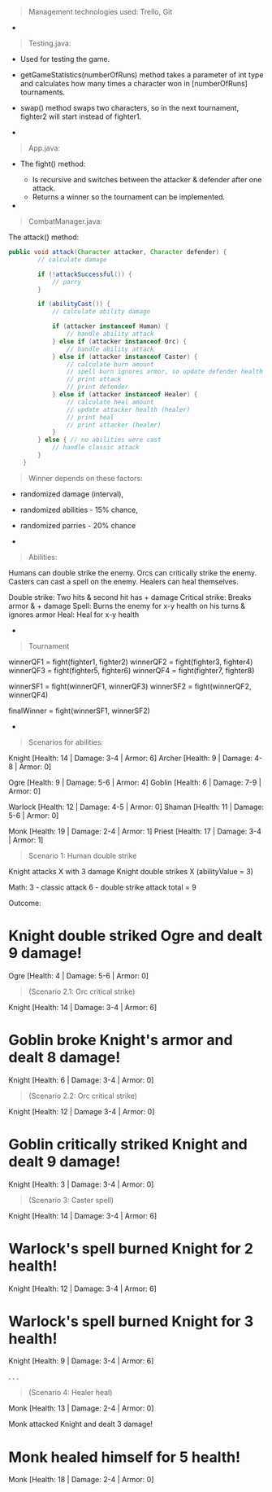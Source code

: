 > Management technologies used: Trello, Git

-

> Testing.java:

- Used for testing the game.
- getGameStatistics(numberOfRuns) method takes a parameter of int type and calculates how many times a character won in [numberOfRuns] tournaments.
- swap() method swaps two characters, so in the next tournament, fighter2 will start instead of fighter1.

-

> App.java:

- The fight() method:

  - Is recursive and switches between the attacker & defender after one attack.
  - Returns a winner so the tournament can be implemented.

-

> CombatManager.java:

The attack() method:

```Java
public void attack(Character attacker, Character defender) {
        // calculate damage

        if (!attackSuccessful()) {
            // parry
        }

        if (abilityCast()) {
            // calculate ability damage

            if (attacker instanceof Human) {
                // handle ability attack
            } else if (attacker instanceof Orc) {
                // handle ability attack
            } else if (attacker instanceof Caster) {
                // calculate burn amount
                // spell burn ignores armor, so update defender health only
                // print attack
                // print defender
            } else if (attacker instanceof Healer) {
                // calculate heal amount
                // update attacker health (healer)
                // print heal
                // print attacker (healer)
            }
        } else { // no abilities were cast
            // handle classic attack
        }
    }
```

> Winner depends on these factors:

- randomized damage (interval),
- randomized abilities - 15% chance,
- randomized parries - 20% chance

-

> Abilities:

Humans can double strike the enemy.
Orcs can critically strike the enemy.
Casters can cast a spell on the enemy.
Healers can heal themselves.

Double strike: Two hits & second hit has + damage
Critical strike: Breaks armor & + damage
Spell: Burns the enemy for x-y health on his turns & ignores armor
Heal: Heal for x-y health

-

> Tournament

winnerQF1 = fight(fighter1, fighter2)
winnerQF2 = fight(fighter3, fighter4)
winnerQF3 = fight(fighter5, fighter6)
winnerQF4 = fight(fighter7, fighter8)

winnerSF1 = fight(winnerQF1, winnerQF3)
winnerSF2 = fight(winnerQF2, winnerQF4)

finalWinner = fight(winnerSF1, winnerSF2)

-

> Scenarios for abilities:

Knight [Health: 14 | Damage: 3-4 | Armor: 6]
Archer [Health: 9 | Damage: 4-8 | Armor: 0]

Ogre [Health: 9 | Damage: 5-6 | Armor: 4]
Goblin [Health: 6 | Damage: 7-9 | Armor: 0]

Warlock [Health: 12 | Damage: 4-5 | Armor: 0]
Shaman [Health: 11 | Damage: 5-6 | Armor: 0]

Monk [Health: 19 | Damage: 2-4 | Armor: 1]
Priest [Health: 17 | Damage: 3-4 | Armor: 1]

> Scenario 1: Human double strike

Knight attacks X with 3 damage
Knight double strikes X (abilityValue = 3)

Math:
3 - classic attack
6 - double strike attack
total = 9

Outcome:

# Knight double striked Ogre and dealt 9 damage!

Ogre [Health: 4 | Damage: 5-6 | Armor: 0]

> (Scenario 2.1: Orc critical strike)

Knight [Health: 14 | Damage: 3-4 | Armor: 6]

# Goblin broke Knight's armor and dealt 8 damage!

Knight [Health: 6 | Damage: 3-4 | Armor: 0]

> (Scenario 2.2: Orc critical strike)

Knight [Health: 12 | Damage 3-4 | Armor: 0]

# Goblin critically striked Knight and dealt 9 damage!

Knight [Health: 3 | Damage: 3-4 | Armor: 0]

> (Scenario 3: Caster spell)

Knight [Health: 14 | Damage: 3-4 | Armor: 6]

# Warlock's spell burned Knight for 2 health!

Knight [Health: 12 | Damage: 3-4 | Armor: 6]

# Warlock's spell burned Knight for 3 health!

Knight [Health: 9 | Damage: 3-4 | Armor: 6]

.
.
.

> (Scenario 4: Healer heal)

Monk [Health: 13 | Damage: 2-4 | Armor: 0]

Monk attacked Knight and dealt 3 damage!

# Monk healed himself for 5 health!

Monk [Health: 18 | Damage: 2-4 | Armor: 0]
